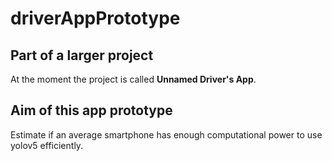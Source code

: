 # driverAppPrototype

## Part of a larger project
At the moment the project is called **Unnamed Driver's App**.

## Aim of this app prototype
Estimate if an average smartphone has enough computational power to use yolov5 efficiently.
